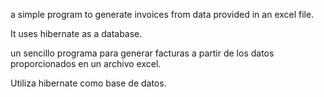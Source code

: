 a simple program to generate invoices from data provided in an excel file.

It uses hibernate as a database.


un sencillo programa para generar facturas a partir de los datos proporcionados en un archivo excel.

Utiliza hibernate como base de datos.
